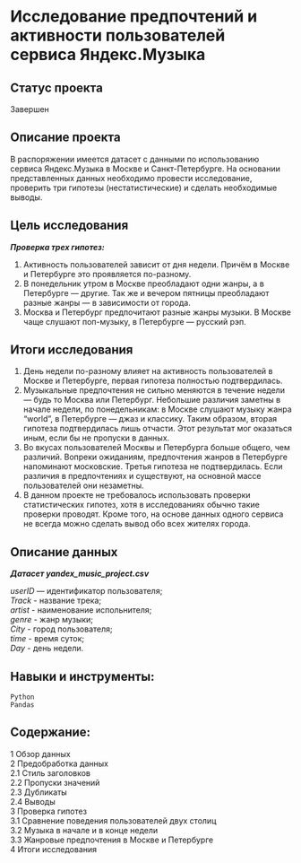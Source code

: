 # Исследование предпочтений и активности пользователей сервиса Яндекс.Музыка

## Статус проекта
Завершен

## Описание проекта
В распоряжении имеется датасет с данными по использованию сервиса Яндекс.Музыка в Москве и Санкт-Петербурге. На основании представленных данных необходимо провести исследование, проверить три гипотезы (нестатистические) и сделать необходимые выводы.

## Цель исследования
***Проверка трех гипотез:***
1. Активность пользователей зависит от дня недели. Причём в Москве и Петербурге это проявляется по-разному.
2. В понедельник утром в Москве преобладают одни жанры, а в Петербурге — другие. Так же и вечером пятницы преобладают разные жанры — в зависимости от города. 
3. Москва и Петербург предпочитают разные жанры музыки. В Москве чаще слушают поп-музыку, в Петербурге — русский рэп.

## Итоги исследования
1. День недели по-разному влияет на активность пользователей в Москве и Петербурге, первая гипотеза полностью подтвердилась.  
2. Музыкальные предпочтения не сильно меняются в течение недели — будь то Москва или Петербург. Небольшие различия заметны в начале недели, по понедельникам:
в Москве слушают музыку жанра “world”, в Петербурге — джаз и классику. Таким образом, вторая гипотеза подтвердилась лишь отчасти. Этот результат мог оказаться иным, если бы не пропуски в данных.  
3. Во вкусах пользователей Москвы и Петербурга больше общего, чем различий. Вопреки ожиданиям, предпочтения жанров в Петербурге напоминают московские.
Третья гипотеза не подтвердилась. Если различия в предпочтениях и существуют, на основной массе пользователей они незаметны.  
4. В данном проекте не требовалось использовать проверки статистических гипотез, хотя в исследованиях обычно такие проверки проводят. Кроме того, на основе данных одного сервиса не всегда можно сделать вывод обо всех жителях города.  

##  Описание данных

***Датасет yandex_music_project.csv***

*userID* — идентификатор пользователя;  
*Track* - название трека;  
*artist* - наименование испольнителя;  
*genre* - жанр музыки;  
*City* - город пользователя;  
*time* - время суток;  
*Day* - день недели.

## Навыки и инструменты:

`Python`  
`Pandas`  

## Содержание:  

1 Обзор данных  
2 Предобработка данных  
2.1 Стиль заголовков  
2.2 Пропуски значений  
2.3 Дубликаты  
2.4 Выводы  
3 Проверка гипотез  
3.1 Сравнение поведения пользователей двух столиц  
3.2 Музыка в начале и в конце недели  
3.3 Жанровые предпочтения в Москве и Петербурге  
4 Итоги исследования  
